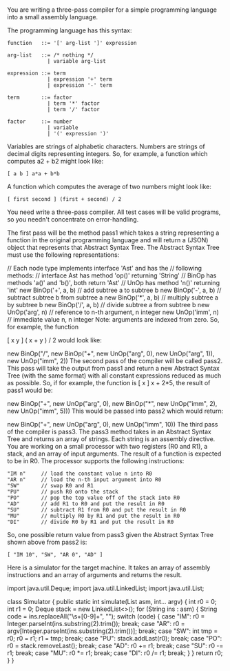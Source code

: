 ### 
You are writing a three-pass compiler for a simple programming language into a small assembly language.

The programming language has this syntax:

    function   ::= '[' arg-list ']' expression

    arg-list   ::= /* nothing */
                 | variable arg-list

    expression ::= term
                 | expression '+' term
                 | expression '-' term

    term       ::= factor
                 | term '*' factor
                 | term '/' factor

    factor     ::= number
                 | variable
                 | '(' expression ')'
Variables are strings of alphabetic characters. Numbers are strings of decimal digits representing integers. So, for example, a function which computes a2 + b2 might look like:

    [ a b ] a*a + b*b
A function which computes the average of two numbers might look like:

    [ first second ] (first + second) / 2
You need write a three-pass compiler. All test cases will be valid programs, so you needn't concentrate on error-handling.

The first pass will be the method pass1 which takes a string representing a function in the original programming language and will return a (JSON) object that represents that Abstract Syntax Tree. The Abstract Syntax Tree must use the following representations:

  // Each node type implements interface 'Ast' and has the
  // following methods:
  // interface Ast has method 'op()' returning 'String'
  // BinOp has methods 'a()' and 'b()', both return 'Ast'
  // UnOp has method 'n()' returning 'int'
  new BinOp('+', a, b)       // add subtree a to subtree b
  new BinOp('-', a, b)       // subtract subtree b from subtree a
  new BinOp('*', a, b)       // multiply subtree a by subtree b
  new BinOp('/', a, b)       // divide subtree a from subtree b
  new UnOp('arg', n)         // reference to n-th argument, n integer
  new UnOp('imm', n)         // immediate value n, n integer
Note: arguments are indexed from zero. So, for example, the function

[ x y ] ( x + y ) / 2 would look like:

  new BinOp("/", new BinOp("+", new UnOp("arg", 0), new UnOp("arg", 1)), new UnOp("imm", 2))
The second pass of the compiler will be called pass2. This pass will take the output from pass1 and return a new Abstract Syntax Tree (with the same format) with all constant expressions reduced as much as possible. So, if for example, the function is [ x ] x + 2*5, the result of pass1 would be:

new BinOp("+", new UnOp("arg", 0), new BinOp("*", new UnOp("imm", 2), new UnOp("imm", 5)))
This would be passed into pass2 which would return:

new BinOp("+", new UnOp("arg", 0), new UnOp("imm", 10))
The third pass of the compiler is pass3. The pass3 method takes in an Abstract Syntax Tree and returns an array of strings. Each string is an assembly directive. You are working on a small processor with two registers (R0 and R1), a stack, and an array of input arguments. The result of a function is expected to be in R0. The processor supports the following instructions:

    "IM n"     // load the constant value n into R0
    "AR n"     // load the n-th input argument into R0
    "SW"       // swap R0 and R1
    "PU"       // push R0 onto the stack
    "PO"       // pop the top value off of the stack into R0
    "AD"       // add R1 to R0 and put the result in R0
    "SU"       // subtract R1 from R0 and put the result in R0
    "MU"       // multiply R0 by R1 and put the result in R0
    "DI"       // divide R0 by R1 and put the result in R0
So, one possible return value from pass3 given the Abstract Syntax Tree shown above from pass2 is:

    [ "IM 10", "SW", "AR 0", "AD" ]
Here is a simulator for the target machine. It takes an array of assembly instructions and an array of arguments and returns the result.

import java.util.Deque;
import java.util.LinkedList;
import java.util.List;

class Simulator {
  public static int simulate(List<String> asm, int... argv) {
    int r0 = 0;
    int r1 = 0;
    Deque<Integer> stack = new LinkedList<>();
    for (String ins : asm) {
      String code = ins.replaceAll("\\s+[0-9]+", "");
      switch (code) {
        case "IM": r0 = Integer.parseInt(ins.substring(2).trim()); break;
        case "AR": r0 = argv[Integer.parseInt(ins.substring(2).trim())]; break;
        case "SW": int tmp = r0; r0 = r1; r1 = tmp; break;
        case "PU": stack.addLast(r0); break;
        case "PO": r0 = stack.removeLast(); break;
        case "AD": r0 += r1; break;
        case "SU": r0 -= r1; break;
        case "MU": r0 *= r1; break;
        case "DI": r0 /= r1; break;
      }
    }
    return r0;
  }
}